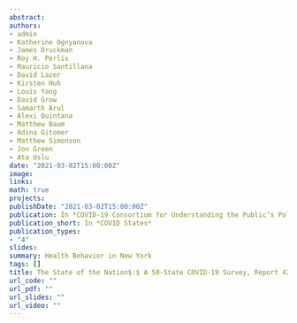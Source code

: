 ```yaml
---
abstract: 
authors:
- admin
- Katherine Ognyanova
- James Druckman
- Roy H. Perlis
- Mauricio Santillana
- David Lazer
- Kirsten Huh
- Louis Yang
- David Grow
- Samarth Arul
- Alexi Quintana
- Matthew Baum
- Adina Gitomer
- Matthew Simonson
- Jon Green
- Ata Uslu
date: "2021-03-02T15:00:00Z"
image:
links:
math: true
projects:
publishDate: "2021-03-02T15:00:00Z"
publication: In *COVID-19 Consortium for Understanding the Public’s Policy Preferences Across States*
publication_short: In *COVID States*
publication_types:
- "4"
slides: 
summary: Health Behavior in New York
tags: []
title: The State of the Nation$:$ A 50-State COVID-19 Survey, Report 42$:$ Trajectory of Health-related Behaviors in New York
url_code: ""
url_pdf: ""
url_slides: ""
url_video: ""
---
```


